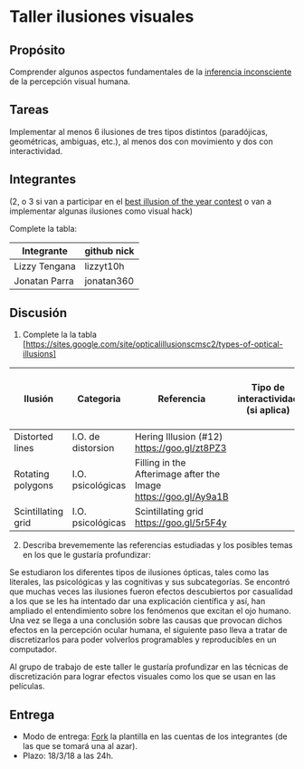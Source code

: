 # Taller ilusiones visuales

## Propósito

Comprender algunos aspectos fundamentales de la [inferencia inconsciente](https://github.com/VisualComputing/Cognitive) de la percepción visual humana.

## Tareas

Implementar al menos 6 ilusiones de tres tipos distintos (paradójicas, geométricas, ambiguas, etc.), al menos dos con movimiento y dos con interactividad.

## Integrantes
(2, o 3 si van a participar en el [best illusion of the year contest](illusionoftheyear.com) o van a implementar algunas ilusiones como visual hack)

Complete la tabla:

|   Integrante  | github nick |
|---------------|-------------|
| Lizzy Tengana | lizzyt10h   |
| Jonatan Parra | jonatan360  |

## Discusión

1. Complete la la tabla [https://sites.google.com/site/opticalillusionscmsc2/types-of-optical-illusions]

| Ilusión      | Categoria   | Referencia            | Tipo de interactividad (si aplica) | URL código base (si aplica) |
|--------------|-------------|-----------------------|------------------------------------|-----------------------------|
|Distorted lines | I.O. de distorsion   | Hering Illusion (#12) https://goo.gl/zt8PZ3 |   |   |
|Rotating polygons | I.O. psicológicas | Filling in the Afterimage after the Image https://goo.gl/Ay9a1B |   |   |        
|Scintillating grid | I.O. psicológicas | Scintillating grid https://goo.gl/5r5F4y   |   |   |    


2. Describa brevememente las referencias estudiadas y los posibles temas en los que le gustaría profundizar:

Se estudiaron los diferentes tipos de ilusiones ópticas, tales como las literales, las psicológicas y las cognitivas y sus subcategorías. Se encontró que muchas veces las ilusiones fueron efectos descubiertos por casualidad a los que se les ha intentado dar una explicación científica y así, han ampliado el entendimiento sobre los fenómenos que excitan el ojo humano.
Una vez se llega a una conclusión sobre las causas que provocan dichos efectos en la percepción ocular humana, el siguiente paso lleva a tratar de discretizarlos para poder volverlos programables y reproducibles en un computador.

Al grupo de trabajo de este taller le gustaría profundizar en las técnicas de discretización para lograr efectos visuales como los que se usan en las películas.

## Entrega

* Modo de entrega: [Fork](https://help.github.com/articles/fork-a-repo/) la plantilla en las cuentas de los integrantes (de las que se tomará una al azar).
* Plazo: 18/3/18 a las 24h.
